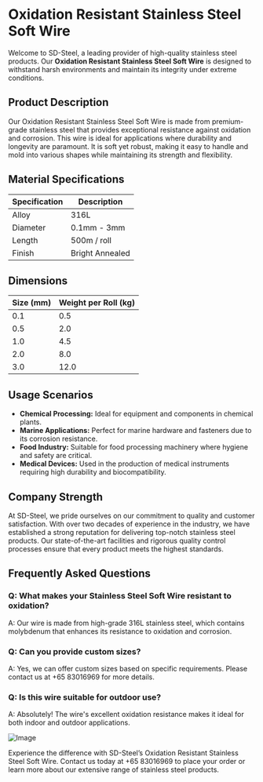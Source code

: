 # Oxidation Resistant Stainless Steel Soft Wire

Welcome to SD-Steel, a leading provider of high-quality stainless steel products. Our **Oxidation Resistant Stainless Steel Soft Wire** is designed to withstand harsh environments and maintain its integrity under extreme conditions.

## Product Description

Our Oxidation Resistant Stainless Steel Soft Wire is made from premium-grade stainless steel that provides exceptional resistance against oxidation and corrosion. This wire is ideal for applications where durability and longevity are paramount. It is soft yet robust, making it easy to handle and mold into various shapes while maintaining its strength and flexibility.

## Material Specifications

| Specification | Description |
|---------------|-------------|
| Alloy         | 316L        |
| Diameter      | 0.1mm - 3mm |
| Length        | 500m / roll |
| Finish        | Bright Annealed |

## Dimensions

| Size (mm) | Weight per Roll (kg) |
|-----------|----------------------|
| 0.1       | 0.5                  |
| 0.5       | 2.0                  |
| 1.0       | 4.5                  |
| 2.0       | 8.0                  |
| 3.0       | 12.0                 |

## Usage Scenarios

- **Chemical Processing:** Ideal for equipment and components in chemical plants.
- **Marine Applications:** Perfect for marine hardware and fasteners due to its corrosion resistance.
- **Food Industry:** Suitable for food processing machinery where hygiene and safety are critical.
- **Medical Devices:** Used in the production of medical instruments requiring high durability and biocompatibility.

## Company Strength

At SD-Steel, we pride ourselves on our commitment to quality and customer satisfaction. With over two decades of experience in the industry, we have established a strong reputation for delivering top-notch stainless steel products. Our state-of-the-art facilities and rigorous quality control processes ensure that every product meets the highest standards.

## Frequently Asked Questions

### Q: What makes your Stainless Steel Soft Wire resistant to oxidation?
A: Our wire is made from high-grade 316L stainless steel, which contains molybdenum that enhances its resistance to oxidation and corrosion.

### Q: Can you provide custom sizes?
A: Yes, we can offer custom sizes based on specific requirements. Please contact us at +65 83016969 for more details.

### Q: Is this wire suitable for outdoor use?
A: Absolutely! The wire's excellent oxidation resistance makes it ideal for both indoor and outdoor applications.

![Image](https://github.com/user-attachments/assets/2567258e-e124-4816-932d-1809bd27ef0b)

Experience the difference with SD-Steel’s Oxidation Resistant Stainless Steel Soft Wire. Contact us today at +65 83016969 to place your order or learn more about our extensive range of stainless steel products.